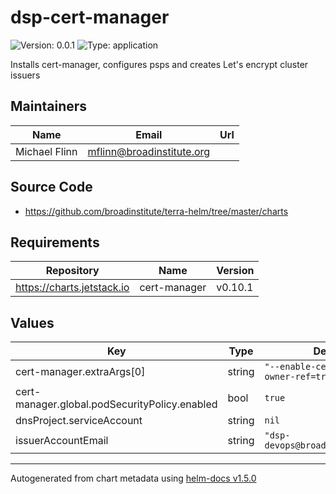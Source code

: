 # dsp-cert-manager

![Version: 0.0.1](https://img.shields.io/badge/Version-0.0.1-informational?style=flat-square) ![Type: application](https://img.shields.io/badge/Type-application-informational?style=flat-square)

Installs cert-manager, configures psps and creates Let's encrypt cluster issuers

## Maintainers

| Name | Email | Url |
| ---- | ------ | --- |
| Michael Flinn | mflinn@broadinstitute.org |  |

## Source Code

* <https://github.com/broadinstitute/terra-helm/tree/master/charts>

## Requirements

| Repository | Name | Version |
|------------|------|---------|
| https://charts.jetstack.io | cert-manager | v0.10.1 |

## Values

| Key | Type | Default | Description |
|-----|------|---------|-------------|
| cert-manager.extraArgs[0] | string | `"--enable-certificate-owner-ref=true"` |  |
| cert-manager.global.podSecurityPolicy.enabled | bool | `true` |  |
| dnsProject.serviceAccount | string | `nil` |  |
| issuerAccountEmail | string | `"dsp-devops@broadinstitute.org"` |  |

----------------------------------------------
Autogenerated from chart metadata using [helm-docs v1.5.0](https://github.com/norwoodj/helm-docs/releases/v1.5.0)
